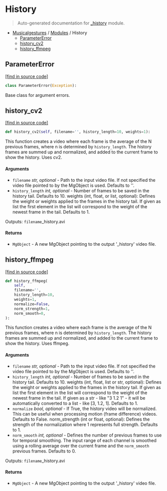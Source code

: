 # History

> Auto-generated documentation for [_history](https://github.com/fourMs/MGT-python/blob/master/musicalgestures/_history.py) module.

- [Musicalgestures](README.md#musicalgestures-index) / [Modules](MODULES.md#musicalgestures-modules) / History
    - [ParameterError](#parametererror)
    - [history_cv2](#history_cv2)
    - [history_ffmpeg](#history_ffmpeg)

## ParameterError

[[find in source code]](https://github.com/fourMs/MGT-python/blob/master/musicalgestures/_history.py#L8)

```python
class ParameterError(Exception):
```

Base class for argument errors.

## history_cv2

[[find in source code]](https://github.com/fourMs/MGT-python/blob/master/musicalgestures/_history.py#L104)

```python
def history_cv2(self, filename='', history_length=10, weights=1):
```

This function  creates a video where each frame is the average of the N previous frames, where n is determined by `history_length`. The history frames are summed up and normalized, and added to the current frame to show the history. Uses cv2.

#### Arguments

- `filename` *str, optional* - Path to the input video file. If not specified the video file pointed to by the MgObject is used. Defaults to ''.
- `history_length` *int, optional* - Number of frames to be saved in the history tail. Defaults to 10.
weights (int, float, or list, optional): Defines the weight or weights applied to the frames in the history tail. If given as list the first element in the list will correspond to the weight of the newest frame in the tail. Defaults to 1.

Outputs:
    `filename`_history.avi

#### Returns

- `MgObject` - A new MgObject pointing to the output '_history' video file.

## history_ffmpeg

[[find in source code]](https://github.com/fourMs/MGT-python/blob/master/musicalgestures/_history.py#L13)

```python
def history_ffmpeg(
    self,
    filename='',
    history_length=10,
    weights=1,
    normalize=False,
    norm_strength=1,
    norm_smooth=0,
):
```

This function  creates a video where each frame is the average of the N previous frames, where n is determined by `history_length`. The history frames are summed up and normalized, and added to the current frame to show the history. Uses ffmpeg.

#### Arguments

- `filename` *str, optional* - Path to the input video file. If not specified the video file pointed to by the MgObject is used. Defaults to ''.
- `history_length` *int, optional* - Number of frames to be saved in the history tail. Defaults to 10.
weights (int, float, list or str, optional): Defines the weight or weights applied to the frames in the history tail. If given as list the first element in the list will correspond to the weight of the newest frame in the tail. If given as a str - like "3 1.2 1" - it will be automatically converted to a list - like [3, 1.2, 1]. Defaults to 1.
- `normalize` *bool, optional* - If True, the history video will be normalized. This can be useful when processing motion (frame difference) videos. Defaults to False.
norm_strength (int or float, optional): Defines the strength of the normalization where 1 represents full strength. Defaults to 1.
- `norm_smooth` *int, optional* - Defines the number of previous frames to use for temporal smoothing. The input range of each channel is smoothed using a rolling average over the current frame and the `norm_smooth` previous frames. Defaults to 0.

Outputs:
    `filename`_history.avi

#### Returns

- `MgObject` - A new MgObject pointing to the output '_history' video file.
